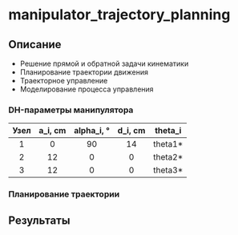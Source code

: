 # manipulator_trajectory_planning
## Описание
- Решение прямой и обратной задачи кинематики
- Планирование траектории движения
- Траекторное управление
- Моделирование процесса управления

### DH-параметры манипулятора
| Узел | a_i, cm | alpha_i, ° | d_i, cm | theta_i |
|:----:|:------:|:------------:|:------:|:-------:|
| 1 | 0 | 90 | 14 | theta1* |
| 2 | 12 | 0 | 0 | theta2* |
|3| 12 | 0 | 0 | theta3* |

### Планирование траектории

## Результаты

##

